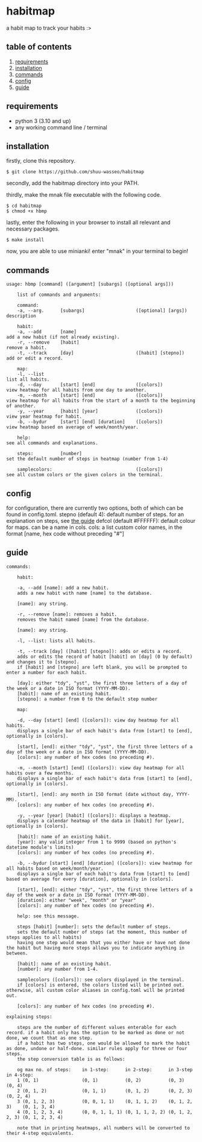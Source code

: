 # habitmap
a habit map to track your habits :>

## table of contents
1. [requirements](#requirements)
2. [installation](#installation)
3. [commands](#commands)
4. [config](#config)
5. [guide](#guide)

## requirements
- python 3 (3.10 and up)
- any working command line / terminal

## installation
firstly, clone this repository.

```
$ git clone https://github.com/shuu-wasseo/habitmap
```

secondly, add the habitmap directory into your PATH. 

thirdly, make the mnak file executable with the following code.

```
$ cd habitmap
$ chmod +x hbmp
```

lastly, enter the following in your browser to install all relevant and necessary packages.

```
$ make install
```

now, you are able to use minianki! enter "mnak" in your terminal to begin!

## commands
```
usage: hbmp [command] ([argument] [subargs] ([optional args]))
    
    list of commands and arguments:

    command:
    -a, --arg.      [subargs]                   ([optional] [args])     description
    
    habit:
    -a, --add       [name]                                              add a new habit (if not already existing).
    -r, --remove    [habit]                                             remove a habit.
    -t, --track     [day]                       ([habit] [stepno])      add or edit a record.

    map:
    -l, --list                                                          list all habits.
    -d, --day       [start] [end]               ([colors])              view heatmap for all habits from one day to another.
    -m, --month     [start] [end]               ([colors])              view heatmap for all habits from the start of a month to the beginning of another.
    -y, --year      [habit] [year]              ([colors])              view year heatmap for habit.
    -b, --bydur     [start] [end] [duration]    ([colors])              view heatmap based on average of week/month/year.

    help:                                                               see all commands and explanations.

    steps:          [number]                                            set the default number of steps in heatmap (number from 1-4)

    samplecolors:                               ([colors])              see all custom colors or the given colors in the terminal.
```

## config
for configuration, there are currently two options, both of which can be found in config.toml.
stepno (default 4): default number of steps. for an explanation on steps, see [the guide](#guide)
defcol (default #FFFFFF): default colour for maps. can be a name in cols.
cols: a list custom color names, in the format [name, hex code without preceding "#"]

## guide
```
commands:

    habit:

    -a, --add [name]: add a new habit.
    adds a new habit with name [name] to the database.

    [name]: any string.

    -r, --remove [name]: removes a habit.
    removes the habit named [name] from the database.

    [name]: any string.

    -l, --list: lists all habits.

    -t, --track [day] ([habit] [stepno]): adds or edits a record.
    adds or edits the record of habit [habit] on [day] (0 by default) and changes it to [stepno].
    if [habit] and [stepno] are left blank, you will be prompted to enter a number for each habit.

    [day]: either "tdy", "yst", the first three letters of a day of the week or a date in ISO format (YYYY-MM-DD).
    [habit]: name of an existing habit.
    [stepno]: a number from 0 to the default step number

    map:

    -d, --day [start] [end] ([colors]): view day heatmap for all habits.
    displays a single bar of each habit's data from [start] to [end], optionally in [colors].

    [start], [end]: either "tdy", "yst", the first three letters of a day of the week or a date in ISO format (YYYY-MM-DD).
    [colors]: any number of hex codes (no preceding #).

    -m, --month [start] [end] ([colors]): view day heatmap for all habits over a few months.
    displays a single bar of each habit's data from [start] to [end], optionally in [colors].

    [start], [end]: any month in ISO format (date without day, YYYY-MM).
    [colors]: any number of hex codes (no preceding #).

    -y, --year [year] [habit] ([colors]): displays a heatmap.
    displays a calendar heatmap of the data in [habit] for [year], optionally in [colors].

    [habit]: name of an existing habit.
    [year]: any valid integer from 1 to 9999 (based on python's datetime module's limits)
    [colors]: any number of hex codes (no preceding #).

    -b, --bydur [start] [end] [duration] ([colors]): view heatmap for all habits based on week/month/year.
    displays a single bar of each habit's data from [start] to [end] based on average for every [duration], optionally in [colors].

    [start], [end]: either "tdy", "yst", the first three letters of a day of the week or a date in ISO format (YYYY-MM-DD).
    [duration]: either "week", "month" or "year"
    [colors]: any number of hex codes (no preceding #).

    help: see this message.

    steps [habit] [number]: sets the default number of steps.
    sets the default number of steps (at the moment, this number of steps applies to all habits)
    having one step would mean that you either have or have not done the habit but having more steps allows you to indicate anything in between.

    [habit]: name of an existing habit.
    [number]: any number from 1-4.

    samplecolors ([colors]): see colors displayed in the terminal.
    if [colors] is entered, the colors listed will be printed out. otherwise, all custom color aliases in config.toml will be printed out.

    [colors]: any number of hex codes (no preceding #).

explaining steps:

    steps are the number of different values enterable for each record. if a habit only has the option to be marked as done or not done, we count that as one step.
    if a habit has two steps, one would be allowed to mark the habit as done, undone or half-done. similar rules apply for three or four steps.
    the step conversion table is as follows:

    og max no. of steps:    in 1-step:      in 2-step:      in 3-step       in 4-step:
    1 (0, 1)                (0, 1)          (0, 2)          (0, 3)          (0, 4)
    2 (0, 1, 2)             (0, 1, 1)       (0, 1, 2)       (0, 2, 3)       (0, 2, 4)
    3 (0, 1, 2, 3)          (0, 0, 1, 1)    (0, 1, 1, 2)    (0, 1, 2, 3)    (0, 1, 3, 4)
    4 (0, 1, 2, 3, 4)       (0, 0, 1, 1, 1) (0, 1, 1, 2, 2) (0, 1, 2, 2, 3) (0, 1, 2, 3, 4)

    note that in printing heatmaps, all numbers will be converted to their 4-step equivalents.
```
